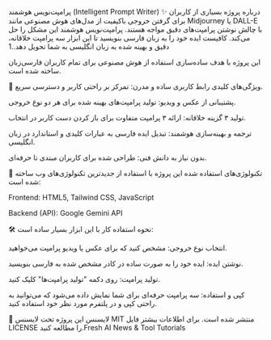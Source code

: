 پرامپت‌نویس هوشمند (Intelligent Prompt Writer)
✨ درباره پروژه
بسیاری از کاربران برای گرفتن خروجی باکیفیت از مدل‌های هوش مصنوعی مانند Midjourney یا DALL-E با چالش نوشتن پرامپت‌های دقیق مواجه هستند. پرامپت‌نویس هوشمند این مشکل را حل می‌کند. کافیست ایده خود را به زبان فارسی بنویسید تا این ابزار سه پرامپت خلاقانه، دقیق و بهینه شده به زبان انگلیسی به شما تحویل دهد..1

این پروژه با هدف ساده‌سازی استفاده از هوش مصنوعی برای تمام کاربران فارسی‌زبان ساخته شده است.

🌟 ویژگی‌های کلیدی
رابط کاربری ساده و مدرن: تمرکز بر راحتی کاربر و دسترسی سریع.

پشتیبانی از عکس و ویدیو: تولید پرامپت‌های بهینه شده برای هر دو نوع خروجی.

تولید ۳ گزینه خلاقانه: ارائه ۳ پرامپت متفاوت برای باز کردن دست کاربر در انتخاب.

ترجمه و بهینه‌سازی هوشمند: تبدیل ایده فارسی به عبارات کلیدی و استاندارد در زبان انگلیسی.

بدون نیاز به دانش فنی: طراحی شده برای کاربران مبتدی تا حرفه‌ای.

🚀 تکنولوژی‌های استفاده شده
این پروژه با استفاده از جدیدترین تکنولوژی‌های وب ساخته شده است:

Frontend: HTML5, Tailwind CSS, JavaScript

Backend (API): Google Gemini API

🛠️ نحوه استفاده
کار با این ابزار بسیار ساده است:

انتخاب نوع خروجی: مشخص کنید که برای عکس یا ویدیو پرامپت می‌خواهید.

نوشتن ایده: ایده خود را به صورت ساده در کادر مشخص شده به فارسی بنویسید.

تولید پرامپت: روی دکمه "تولید پرامپت‌ها" کلیک کنید.

کپی و استفاده: سه پرامپت حرفه‌ای برای شما نمایش داده می‌شود که می‌توانید به راحتی کپی و در پلتفرم مورد نظر خود استفاده کنید.

📄 لایسنس
این پروژه تحت لایسنس MIT منتشر شده است. برای اطلاعات بیشتر فایل LICENSE را مطالعه کنید.Fresh AI News &amp; Tool Tutorials
